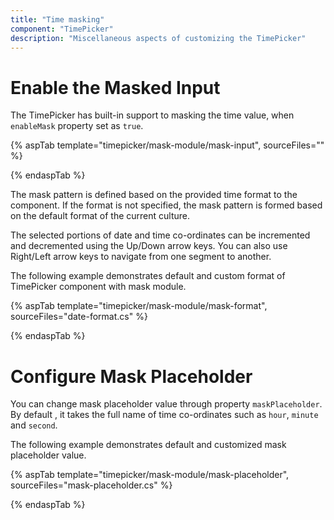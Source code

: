 ```yaml
---
title: "Time masking"
component: "TimePicker"
description: "Miscellaneous aspects of customizing the TimePicker"
---
```


# Enable the Masked Input

The TimePicker has built-in support to masking the time value, when `enableMask` property set as `true`.

{% aspTab template="timepicker/mask-module/mask-input", sourceFiles="" %}

{% endaspTab %}

The mask pattern is defined based on the provided time format to the component. If the format is not specified, the mask pattern is formed based on the default format of the current culture.

The selected portions of date and time co-ordinates  can  be incremented and decremented using the Up/Down arrow keys. You can also use Right/Left arrow keys to navigate from one segment to another.

The following example demonstrates default and custom format of TimePicker component with mask module.

{% aspTab template="timepicker/mask-module/mask-format", sourceFiles="date-format.cs" %}

{% endaspTab %}

# Configure Mask Placeholder

You can change mask placeholder value through property `maskPlaceholder`. By default , it takes the full name of  time co-ordinates such as `hour`, `minute` and `second`.

The following example demonstrates default and customized mask placeholder value.

{% aspTab template="timepicker/mask-module/mask-placeholder", sourceFiles="mask-placeholder.cs" %}

{% endaspTab %}
